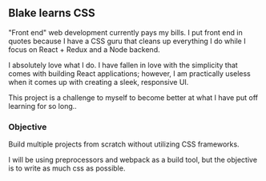 ## Blake learns CSS

"Front end" web development currently pays my bills. I put front end in quotes because I have a CSS guru that cleans up everything I do while I focus on React + Redux and a Node backend.

I absolutely love what I do. I have fallen in love with the simplicity that comes with building React applications; however, I am practically useless when it comes up with creating a sleek, responsive UI.

This project is a challenge to myself to become better at what I have put off learning for so long..


### Objective
Build multiple projects from scratch without utilizing CSS frameworks.

I will be using preprocessors and webpack as a build tool, but the objective is to write as much css as possible.